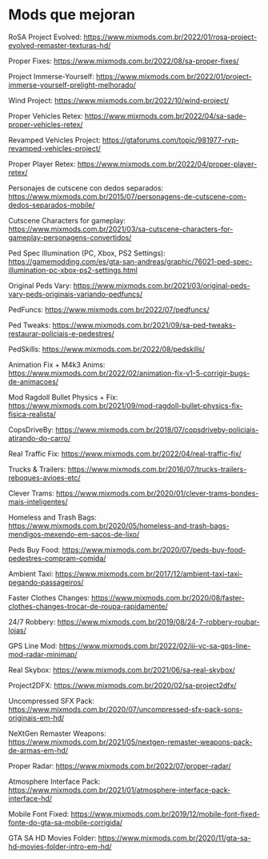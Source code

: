 # Mods que mejoran

RoSA Project Evolved: https://www.mixmods.com.br/2022/01/rosa-project-evolved-remaster-texturas-hd/

Proper Fixes: https://www.mixmods.com.br/2022/08/sa-proper-fixes/

Project Immerse-Yourself: https://www.mixmods.com.br/2022/01/project-immerse-yourself-prelight-melhorado/

Wind Project: https://www.mixmods.com.br/2022/10/wind-project/

Proper Vehicles Retex: https://www.mixmods.com.br/2022/04/sa-sade-proper-vehicles-retex/

Revamped Vehicles Project: https://gtaforums.com/topic/981977-rvp-revamped-vehicles-project/

Proper Player Retex: https://www.mixmods.com.br/2022/04/proper-player-retex/

Personajes de cutscene con dedos separados: https://www.mixmods.com.br/2015/07/personagens-de-cutscene-com-dedos-separados-mobile/

Cutscene Characters for gameplay: https://www.mixmods.com.br/2021/03/sa-cutscene-characters-for-gameplay-personagens-convertidos/

Ped Spec Illumination (PC, Xbox, PS2 Settings): https://gamemodding.com/es/gta-san-andreas/graphic/76021-ped-spec-illumination-pc-xbox-ps2-settings.html

Original Peds Vary: https://www.mixmods.com.br/2021/03/original-peds-vary-peds-originais-variando-pedfuncs/

PedFuncs: https://www.mixmods.com.br/2022/07/pedfuncs/

Ped Tweaks: https://www.mixmods.com.br/2021/09/sa-ped-tweaks-restaurar-policiais-e-pedestres/

PedSkills: https://www.mixmods.com.br/2022/08/pedskills/

Animation Fix + M4k3 Anims: https://www.mixmods.com.br/2022/02/animation-fix-v1-5-corrigir-bugs-de-animacoes/

Mod Ragdoll Bullet Physics + Fix: https://www.mixmods.com.br/2021/09/mod-ragdoll-bullet-physics-fix-fisica-realista/

CopsDriveBy: https://www.mixmods.com.br/2018/07/copsdriveby-policiais-atirando-do-carro/

Real Traffic Fix: https://www.mixmods.com.br/2022/04/real-traffic-fix/

Trucks & Trailers: https://www.mixmods.com.br/2016/07/trucks-trailers-reboques-avioes-etc/

Clever Trams: https://www.mixmods.com.br/2020/01/clever-trams-bondes-mais-inteligentes/

Homeless and Trash Bags: https://www.mixmods.com.br/2020/05/homeless-and-trash-bags-mendigos-mexendo-em-sacos-de-lixo/

Peds Buy Food: https://www.mixmods.com.br/2020/07/peds-buy-food-pedestres-compram-comida/

Ambient Taxi: https://www.mixmods.com.br/2017/12/ambient-taxi-taxi-pegando-passageiros/

Faster Clothes Changes: https://www.mixmods.com.br/2020/08/faster-clothes-changes-trocar-de-roupa-rapidamente/

24/7 Robbery: https://www.mixmods.com.br/2019/08/24-7-robbery-roubar-lojas/

GPS Line Mod: https://www.mixmods.com.br/2022/02/iii-vc-sa-gps-line-mod-radar-minimap/

Real Skybox: https://www.mixmods.com.br/2021/06/sa-real-skybox/

Project2DFX: https://www.mixmods.com.br/2020/02/sa-project2dfx/

Uncompressed SFX Pack: https://www.mixmods.com.br/2020/07/uncompressed-sfx-pack-sons-originais-em-hd/

NeXtGen Remaster Weapons: https://www.mixmods.com.br/2021/05/nextgen-remaster-weapons-pack-de-armas-em-hd/

Proper Radar: https://www.mixmods.com.br/2022/07/proper-radar/

Atmosphere Interface Pack: https://www.mixmods.com.br/2021/01/atmosphere-interface-pack-interface-hd/

Mobile Font Fixed: https://www.mixmods.com.br/2019/12/mobile-font-fixed-fonte-do-gta-sa-mobile-corrigida/

GTA SA HD Movies Folder: https://www.mixmods.com.br/2020/11/gta-sa-hd-movies-folder-intro-em-hd/
